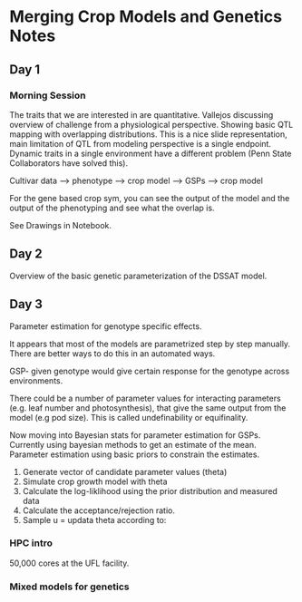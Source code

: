 # Merging Crop Models and Genetics Notes

## Day 1

### Morning Session
The traits that we are interested in are quantitative. Vallejos discussing overview of challenge from a physiological perspective. Showing basic QTL mapping with overlapping distributions. This is a nice slide representation, main limitation of QTL from modeling perspective is a single endpoint. Dynamic traits in a single environment have a different problem (Penn State Collaborators have solved this).

Cultivar data --> phenotype --> crop model --> GSPs --> crop model

For the gene based crop sym, you can see the output of the model and the output of the phenotyping and see what the overlap is.

See Drawings in Notebook.

## Day 2
Overview of the basic genetic parameterization of the DSSAT model.

## Day 3 
Parameter estimation for genotype specific effects.

It appears that most of the models are parametrized step by step manually. There are better ways to do this in an automated ways. 

GSP- given genotype would give certain response for the genotype across environments.

There could be a number of parameter values for interacting parameters (e.g. leaf number and photosynthesis), that give the same output from the model (e.g pod size). This is called undefinability or equifinality. 

Now moving into Bayesian stats for parameter estimation for GSPs. Currently using bayesian methods to get an estimate of the mean. Parameter estimation using basic priors to constrain the estimates.

1. Generate vector of candidate parameter values (theta)
2. Simulate crop growth model with theta
3. Calculate the log-liklihood using the prior distribution and measured data
4. Calculate the acceptance/rejection ratio.
5. Sample u = updata theta according to: 

### HPC intro
50,000 cores at the UFL facility. 


### Mixed models for genetics










